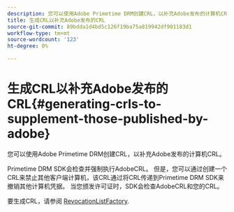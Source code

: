 ```yaml
---
description: 您可以使用Adobe Primetime DRM创建CRL，以补充Adobe发布的计算机CRL。
title: 生成CRL以补充Adobe发布的CRL
source-git-commit: 89bdda1d4bd5c126f19ba75a819942df901183d1
workflow-type: tm+mt
source-wordcount: '123'
ht-degree: 0%

---
```



# 生成CRL以补充Adobe发布的CRL{#generating-crls-to-supplement-those-published-by-adobe}

您可以使用Adobe Primetime DRM创建CRL，以补充Adobe发布的计算机CRL。

Primetime DRM SDK会检查并强制执行AdobeCRL。 但是，您可以通过创建一个CRL来禁止其他客户端计算机，该CRL通过将CRL传递到Primetime DRM SDK来撤销其他计算机凭据。 当您颁发许可证时，SDK会检查AdobeCRL和您的CRL。

要生成CRL，请参阅 [RevocationListFactory](https://help.adobe.com/en_US/primetime/api/drm-apis/server/javadocs-flashaccess-pro/com/adobe/flashaccess/sdk/revocation/RevocationListFactory.html).
